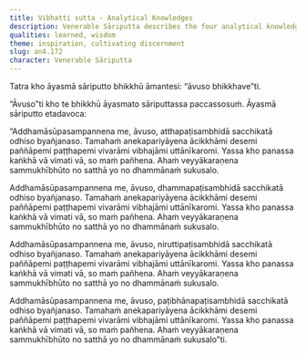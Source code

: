 ```yaml
---
title: Vibhatti sutta - Analytical Knowledges
description: Venerable Sāriputta describes the four analytical knowledges he realized a half-month after his full ordination.
qualities: learned, wisdom
theme: inspiration, cultivating discernment
slug: an4.172
character: Venerable Sāriputta
---
```


Tatra kho āyasmā sāriputto bhikkhū āmantesi: “āvuso bhikkhave”ti.

“Āvuso”ti kho te bhikkhū āyasmato sāriputtassa paccassosuṁ. Āyasmā sāriputto etadavoca:

“Addhamāsūpasampannena me, āvuso, atthapaṭisambhidā sacchikatā odhiso byañjanaso. Tamahaṁ anekapariyāyena ācikkhāmi desemi paññāpemi paṭṭhapemi vivarāmi vibhajāmi uttānīkaromi. Yassa kho panassa kaṅkhā vā vimati vā, so maṁ pañhena. Ahaṁ veyyākaraṇena sammukhībhūto no satthā yo no dhammānaṁ sukusalo.

Addhamāsūpasampannena me, āvuso, dhammapaṭisambhidā sacchikatā odhiso byañjanaso. Tamahaṁ anekapariyāyena ācikkhāmi desemi paññāpemi paṭṭhapemi vivarāmi vibhajāmi uttānīkaromi. Yassa kho panassa kaṅkhā vā vimati vā, so maṁ pañhena. Ahaṁ veyyākaraṇena sammukhībhūto no satthā yo no dhammānaṁ sukusalo.

Addhamāsūpasampannena me, āvuso, niruttipaṭisambhidā sacchikatā odhiso byañjanaso. Tamahaṁ anekapariyāyena ācikkhāmi desemi paññāpemi paṭṭhapemi vivarāmi vibhajāmi uttānīkaromi. Yassa kho panassa kaṅkhā vā vimati vā, so maṁ pañhena. Ahaṁ veyyākaraṇena sammukhībhūto no satthā yo no dhammānaṁ sukusalo.

Addhamāsūpasampannena me, āvuso, paṭibhānapaṭisambhidā sacchikatā odhiso byañjanaso. Tamahaṁ anekapariyāyena ācikkhāmi desemi paññāpemi paṭṭhapemi vivarāmi vibhajāmi uttānīkaromi. Yassa kho panassa kaṅkhā vā vimati vā, so maṁ pañhena. Ahaṁ veyyākaraṇena sammukhībhūto no satthā yo no dhammānaṁ sukusalo”ti.
